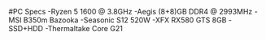 #PC Specs
-Ryzen 5 1600 @ 3.8GHz
-Aegis (8+8)GB DDR4 @ 2993MHz
-MSI B350m Bazooka
-Seasonic S12 520W
-XFX RX580 GTS 8GB
-SSD+HDD
-Thermaltake Core G21


